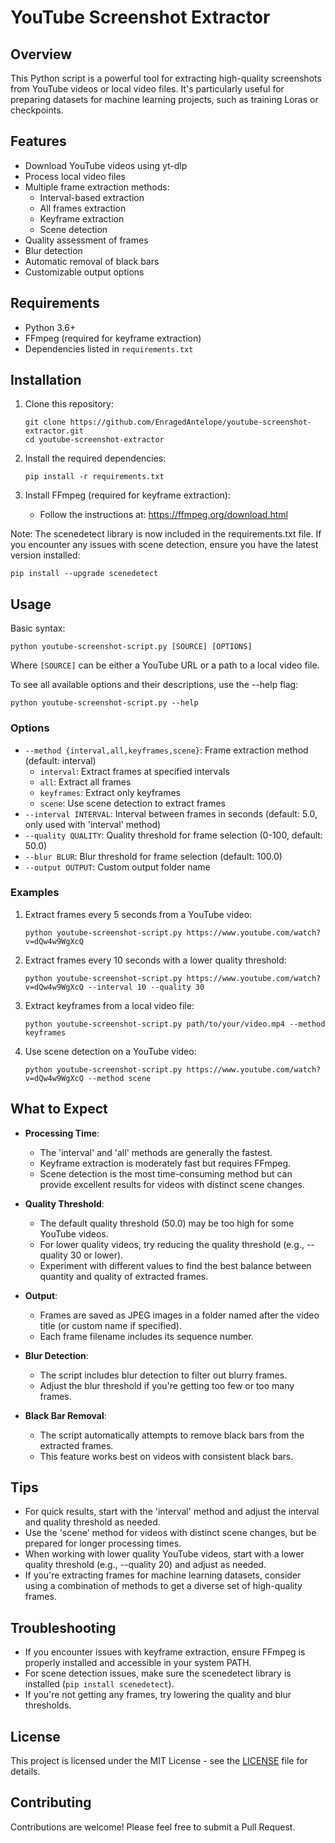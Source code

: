 # YouTube Screenshot Extractor

## Overview

This Python script is a powerful tool for extracting high-quality screenshots from YouTube videos or local video files. It's particularly useful for preparing datasets for machine learning projects, such as training Loras or checkpoints.

## Features

- Download YouTube videos using yt-dlp
- Process local video files
- Multiple frame extraction methods:
  - Interval-based extraction
  - All frames extraction
  - Keyframe extraction
  - Scene detection
- Quality assessment of frames
- Blur detection
- Automatic removal of black bars
- Customizable output options

## Requirements

- Python 3.6+
- FFmpeg (required for keyframe extraction)
- Dependencies listed in `requirements.txt`

## Installation

1. Clone this repository:
   ```
   git clone https://github.com/EnragedAntelope/youtube-screenshot-extractor.git
   cd youtube-screenshot-extractor
   ```

2. Install the required dependencies:
   ```
   pip install -r requirements.txt
   ```

3. Install FFmpeg (required for keyframe extraction):
   - Follow the instructions at: https://ffmpeg.org/download.html

Note: The scenedetect library is now included in the requirements.txt file. If you encounter any issues with scene detection, ensure you have the latest version installed:
```
pip install --upgrade scenedetect
```

## Usage

Basic syntax:
```
python youtube-screenshot-script.py [SOURCE] [OPTIONS]
```

Where `[SOURCE]` can be either a YouTube URL or a path to a local video file.

To see all available options and their descriptions, use the --help flag:
```
python youtube-screenshot-script.py --help
```

### Options

- `--method {interval,all,keyframes,scene}`: Frame extraction method (default: interval)
  - `interval`: Extract frames at specified intervals
  - `all`: Extract all frames
  - `keyframes`: Extract only keyframes
  - `scene`: Use scene detection to extract frames
- `--interval INTERVAL`: Interval between frames in seconds (default: 5.0, only used with 'interval' method)
- `--quality QUALITY`: Quality threshold for frame selection (0-100, default: 50.0)
- `--blur BLUR`: Blur threshold for frame selection (default: 100.0)
- `--output OUTPUT`: Custom output folder name

### Examples

1. Extract frames every 5 seconds from a YouTube video:
   ```
   python youtube-screenshot-script.py https://www.youtube.com/watch?v=dQw4w9WgXcQ
   ```

2. Extract frames every 10 seconds with a lower quality threshold:
   ```
   python youtube-screenshot-script.py https://www.youtube.com/watch?v=dQw4w9WgXcQ --interval 10 --quality 30
   ```

3. Extract keyframes from a local video file:
   ```
   python youtube-screenshot-script.py path/to/your/video.mp4 --method keyframes
   ```

4. Use scene detection on a YouTube video:
   ```
   python youtube-screenshot-script.py https://www.youtube.com/watch?v=dQw4w9WgXcQ --method scene
   ```

## What to Expect

- **Processing Time**: 
  - The 'interval' and 'all' methods are generally the fastest.
  - Keyframe extraction is moderately fast but requires FFmpeg.
  - Scene detection is the most time-consuming method but can provide excellent results for videos with distinct scene changes.

- **Quality Threshold**: 
  - The default quality threshold (50.0) may be too high for some YouTube videos. 
  - For lower quality videos, try reducing the quality threshold (e.g., --quality 30 or lower).
  - Experiment with different values to find the best balance between quantity and quality of extracted frames.

- **Output**: 
  - Frames are saved as JPEG images in a folder named after the video title (or custom name if specified).
  - Each frame filename includes its sequence number.

- **Blur Detection**: 
  - The script includes blur detection to filter out blurry frames.
  - Adjust the blur threshold if you're getting too few or too many frames.

- **Black Bar Removal**: 
  - The script automatically attempts to remove black bars from the extracted frames.
  - This feature works best on videos with consistent black bars.

## Tips

- For quick results, start with the 'interval' method and adjust the interval and quality threshold as needed.
- Use the 'scene' method for videos with distinct scene changes, but be prepared for longer processing times.
- When working with lower quality YouTube videos, start with a lower quality threshold (e.g., --quality 20) and adjust as needed.
- If you're extracting frames for machine learning datasets, consider using a combination of methods to get a diverse set of high-quality frames.

## Troubleshooting

- If you encounter issues with keyframe extraction, ensure FFmpeg is properly installed and accessible in your system PATH.
- For scene detection issues, make sure the scenedetect library is installed (`pip install scenedetect`).
- If you're not getting any frames, try lowering the quality and blur thresholds.

## License

This project is licensed under the MIT License - see the [LICENSE](LICENSE) file for details.

## Contributing

Contributions are welcome! Please feel free to submit a Pull Request.
